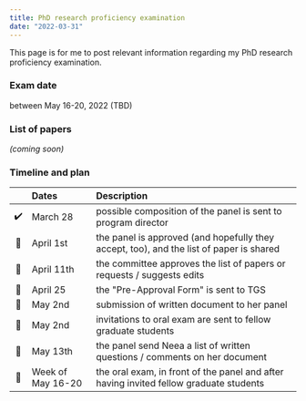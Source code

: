 ```yaml
---
title: PhD research proficiency examination 
date: "2022-03-31"
---
```


This page is for me to post relevant information regarding my PhD research proficiency examination.

### Exam date

between May 16-20, 2022 (TBD)

### List of papers

_(coming soon)_

### Timeline and plan

|     | Dates             | Description                                                                             |
|:---:|:------------------|:----------------------------------------------------------------------------------------|
| ✔️  | March 28          | possible composition of the panel is sent to program director                           |
| 🔲  | April 1st         | the panel is approved (and hopefully they accept, too), and the list of paper is shared |
| 🔲  | April 11th        | the committee approves the list of papers or requests / suggests edits                  |
| 🔲  | April 25          | the "Pre-Approval Form" is sent to TGS                                                  |
| 🔲  | May 2nd           | submission of written document to her panel                                             |
| 🔲  | May 2nd           | invitations to oral exam are sent to fellow graduate students                           |
| 🔲  | May 13th          | the panel send Neea a list of written questions / comments on her document              |
| 🔲  | Week of May 16-20 | the oral exam, in front of the panel and after having invited fellow graduate students  |

